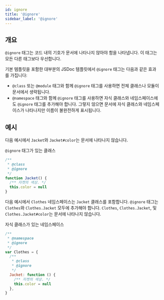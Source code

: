 ```yaml
---
id: ignore
title: '@ignore'
sidebar_label: '@ignore'
---
```


## 개요

`@ignore` 태그는 코드 내의 기호가 문서에 나타나지 않아야 함을 나타냅니다. 이 태그는 모든 다른 태그보다 우선합니다.

기본 템플릿을 포함한 대부분의 JSDoc 템플릿에서 `@ignore` 태그는 다음과 같은 효과를 가집니다:

- `@class` 또는 `@module` 태그와 함께 `@ignore` 태그를 사용하면 전체 클래스나 모듈이 문서에서 생략됩니다.
- `@namespace` 태그와 함께 `@ignore` 태그를 사용하면 자식 클래스와 네임스페이스에도 `@ignore` 태그를 추가해야 합니다. 그렇지 않으면 문서에 자식 클래스와 네임스페이스가 나타나지만 이름이 불완전하게 표시됩니다.

## 예시

다음 예시에서 `Jacket`와 `Jacket#color`는 문서에 나타나지 않습니다.

`@ignore` 태그가 있는 클래스

```js
/**
 * @class
 * @ignore
 */
function Jacket() {
  /** 자켓의 색상. */
  this.color = null
}
```

다음 예시에서 `Clothes` 네임스페이스는 `Jacket` 클래스를 포함합니다. `@ignore` 태그는 `Clothes`와 `Clothes.Jacket` 모두에 추가해야 합니다. `Clothes`, `Clothes.Jacket`, 및 `Clothes.Jacket#color`는 문서에 나타나지 않습니다.

자식 클래스가 있는 네임스페이스

```js
/**
 * @namespace
 * @ignore
 */
var Clothes = {
  /**
   * @class
   * @ignore
   */
  Jacket: function () {
    /** 자켓의 색상. */
    this.color = null
  },
}
```